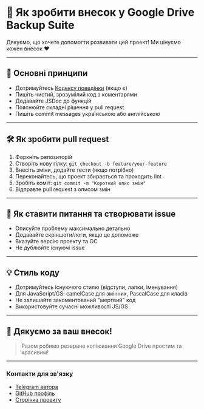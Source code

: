 # 🤝 Як зробити внесок у Google Drive Backup Suite

Дякуємо, що хочете допомогти розвивати цей проект! Ми цінуємо кожен внесок ❤️

---

## 🚦 Основні принципи
- Дотримуйтесь [Кодексу поведінки](CODE_OF_CONDUCT.md) (якщо є)
- Пишіть чистий, зрозумілий код з коментарями
- Додавайте JSDoc до функцій
- Пояснюйте складні рішення у pull request
- Пишіть commit messages українською або англійською

---

## 🛠️ Як зробити pull request
1. Форкніть репозиторій
2. Створіть нову гілку: `git checkout -b feature/your-feature`
3. Внесіть зміни, додайте тести (якщо потрібно)
4. Переконайтесь, що проект збирається та проходить lint
5. Зробіть коміт: `git commit -m "Короткий опис змін"`
6. Відправте pull request з описом змін

---

## 📝 Як ставити питання та створювати issue
- Описуйте проблему максимально детально
- Додавайте скріншоти/логи, якщо це допоможе
- Вказуйте версію проекту та ОС
- Не дублюйте існуючі issue

---

## 💡 Стиль коду
- Дотримуйтесь існуючого стилю (відступи, лапки, іменування)
- Для JavaScript/GS: camelCase для змінних, PascalCase для класів
- Не залишайте закоментований "мертвий" код
- Використовуйте сучасні можливості JS/GS

---

## 🌟 Дякуємо за ваш внесок!

> Разом робимо резервне копіювання Google Drive простим та красивим!

---

### Контакти для зв'язку
- [Telegram автора](https://t.me/Dmitry_Shiva)
- [GitHub профіль](https://github.com/Dmitze)
- [Сторінка проекту](https://github.com/Dmitze/google-drive-backup-suite) 